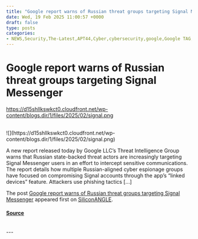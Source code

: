```yaml
---
title: "Google report warns of Russian threat groups targeting Signal Messenger"
date: Wed, 19 Feb 2025 11:00:57 +0000
draft: false
type: posts
categories: 
- NEWS,Security,The-Latest,APT44,Cyber,cybersecurity,google,Google TAG,hacking,PowerShell,Russia,Sandworm,security,Signal,UNC4221,UNC5792,WAVESIGN
---
```

# Google report warns of Russian threat groups targeting Signal Messenger
https://d15shllkswkct0.cloudfront.net/wp-content/blogs.dir/1/files/2025/02/signal.png
<br/>

<br/>
![](https://d15shllkswkct0.cloudfront.net/wp-content/blogs.dir/1/files/2025/02/signal.png)

A new report released today by Google LLC’s Threat Intelligence Group warns that Russian state-backed threat actors are increasingly targeting Signal Messenger users in an effort to intercept sensitive communications. The report details how multiple Russian-aligned cyber espionage groups have focused on compromising Signal accounts through the app’s “linked devices” feature. Attackers use phishing tactics \[…\]

The post [Google report warns of Russian threat groups targeting Signal Messenger](https://siliconangle.com/2025/02/19/google-report-warns-russian-threat-groups-targeting-signal-messenger/) appeared first on [SiliconANGLE](https://siliconangle.com).

#### [Source](https://siliconangle.com/2025/02/19/google-report-warns-russian-threat-groups-targeting-signal-messenger/)

<br/>
---
